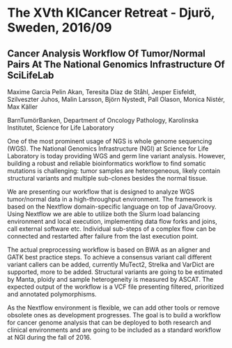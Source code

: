 # The XVth KICancer Retreat - Djurö, Sweden, 2016/09

## Cancer Analysis Workflow Of Tumor/Normal Pairs At The National Genomics Infrastructure Of SciLifeLab

Maxime Garcia
Pelin Akan,
Teresita Díaz de Ståhl,
Jesper Eisfeldt,
Szilveszter Juhos,
Malin Larsson,
Björn Nystedt,
Pall Olason,
Monica Nistér,
Max Käller

BarnTumörBanken, Department of Oncology Pathology, Karolinska Institutet, Science for Life Laboratory

One of the most prominent usage of NGS is whole genome sequencing (WGS). The
National Genomics Infrastructure (NGI) at Science for Life Laboratory is today
providing WGS and germ line variant analysis. However, building a robust and
reliable bioinformatics workflow to find somatic mutations is challenging:
tumor samples are heterogeneous, likely contain structural variants and
multiple sub-clones besides the normal tissue.

We are presenting our workflow that is designed to analyze WGS tumor/normal
data in a high-throughput environment. The framework is based on the Nextflow
domain-specific language on top of Java/Groovy. Using Nextflow we are able to
utilize both the Slurm load balancing environment and local execution,
implementing data flow forks and joins, call external software etc. Individual
sub-steps of a complex flow can be connected and restarted after failure from
the last execution point.

The actual preprocessing workflow is based on BWA as an aligner and GATK best
practice steps. To achieve a consensus variant call different variant callers
can be added, currently MuTect2, Strelka and VarDict are supported, more to be
added. Structural variants are going to be estimated by Manta, ploidy and
sample heterogeneity is measured by ASCAT. The expected output of the workflow
is a VCF file presenting filtered, prioritized and annotated polymorphisms.

As the Nextflow environment is flexible, we can add other tools or remove
obsolete ones as development progresses. The goal is to build a workflow for
cancer genome analysis that can be deployed to both research and clinical
environments and are going to be included as a standard workflow at NGI during
the fall of 2016.
